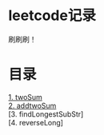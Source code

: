 # leetcode记录

刷刷刷！

# 目录
[1. twoSum][1]</br>
[2. addtwoSum][2]</br>
[3. findLongestSubStr]</br>
[4. reverseLong]</br>

[1]: ./twoSum.js
[2]: ./addtwoSum.js
[3]: ./findLongestSubStr.js
[4]: ./reverseLong.js